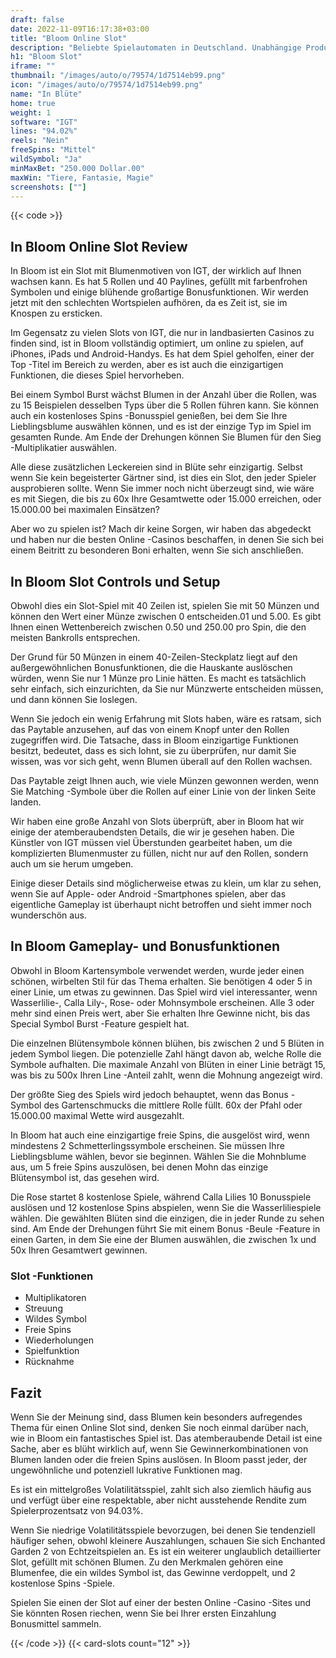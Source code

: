 ```yaml
---
draft: false
date: 2022-11-09T16:17:38+03:00
title: "Bloom Online Slot"
description: "Beliebte Spielautomaten in Deutschland. Unabhängige Produktbewertungen und exklusive Anmeldeangebote. Jetzt spielen!"
h1: "Bloom Slot"
iframe: ""
thumbnail: "/images/auto/o/79574/1d7514eb99.png"
icon: "/images/auto/o/79574/1d7514eb99.png"
name: "In Blüte"
home: true
weight: 1
software: "IGT"
lines: "94.02%"
reels: "Nein"
freeSpins: "Mittel"
wildSymbol: "Ja"
minMaxBet: "250.000 Dollar.00"
maxWin: "Tiere, Fantasie, Magie"
screenshots: [""]
---
```


{{< code >}}<h2>In Bloom Online Slot Review</h2><p>In Bloom ist ein Slot mit Blumenmotiven von IGT, der wirklich auf Ihnen wachsen kann. Es hat 5 Rollen und 40 Paylines, gefüllt mit farbenfrohen Symbolen und einige blühende großartige Bonusfunktionen. Wir werden jetzt mit den schlechten Wortspielen aufhören, da es Zeit ist, sie im Knospen zu ersticken.</p><p>Im Gegensatz zu vielen Slots von IGT, die nur in landbasierten Casinos zu finden sind, ist in Bloom vollständig optimiert, um online zu spielen, auf iPhones, iPads und Android-Handys. Es hat dem Spiel geholfen, einer der Top -Titel im Bereich zu werden, aber es ist auch die einzigartigen Funktionen, die dieses Spiel hervorheben.</p><p>Bei einem Symbol Burst wächst Blumen in der Anzahl über die Rollen, was zu 15 Beispielen desselben Typs über die 5 Rollen führen kann. Sie können auch ein kostenloses Spins -Bonusspiel genießen, bei dem Sie Ihre Lieblingsblume auswählen können, und es ist der einzige Typ im Spiel im gesamten Runde. Am Ende der Drehungen können Sie Blumen für den Sieg -Multiplikatier auswählen.</p><p>Alle diese zusätzlichen Leckereien sind in Blüte sehr einzigartig. Selbst wenn Sie kein begeisterter Gärtner sind, ist dies ein Slot, den jeder Spieler ausprobieren sollte. Wenn Sie immer noch nicht überzeugt sind, wie wäre es mit Siegen, die bis zu 60x Ihre Gesamtwette oder 15.000 erreichen, oder 15.000.00 bei maximalen Einsätzen?</p><p>Aber wo zu spielen ist? Mach dir keine Sorgen, wir haben das abgedeckt und haben nur die besten Online -Casinos beschaffen, in denen Sie sich bei einem Beitritt zu besonderen Boni erhalten, wenn Sie sich anschließen.</p><h2>In Bloom Slot Controls und Setup</h2><p>Obwohl dies ein Slot-Spiel mit 40 Zeilen ist, spielen Sie mit 50 Münzen und können den Wert einer Münze zwischen 0 entscheiden.01 und 5.00. Es gibt Ihnen einen Wettenbereich zwischen 0.50 und 250.00 pro Spin, die den meisten Bankrolls entsprechen.</p><p>Der Grund für 50 Münzen in einem 40-Zeilen-Steckplatz liegt auf den außergewöhnlichen Bonusfunktionen, die die Hauskante auslöschen würden, wenn Sie nur 1 Münze pro Linie hätten. Es macht es tatsächlich sehr einfach, sich einzurichten, da Sie nur Münzwerte entscheiden müssen, und dann können Sie loslegen.</p><p>Wenn Sie jedoch ein wenig Erfahrung mit Slots haben, wäre es ratsam, sich das Paytable anzusehen, auf das von einem Knopf unter den Rollen zugegriffen wird. Die Tatsache, dass in Bloom einzigartige Funktionen besitzt, bedeutet, dass es sich lohnt, sie zu überprüfen, nur damit Sie wissen, was vor sich geht, wenn Blumen überall auf den Rollen wachsen.</p><p>Das Paytable zeigt Ihnen auch, wie viele Münzen gewonnen werden, wenn Sie Matching -Symbole über die Rollen auf einer Linie von der linken Seite landen.</p><p>Wir haben eine große Anzahl von Slots überprüft, aber in Bloom hat wir einige der atemberaubendsten Details, die wir je gesehen haben. Die Künstler von IGT müssen viel Überstunden gearbeitet haben, um die komplizierten Blumenmuster zu füllen, nicht nur auf den Rollen, sondern auch um sie herum umgeben.</p><p>Einige dieser Details sind möglicherweise etwas zu klein, um klar zu sehen, wenn Sie auf Apple- oder Android -Smartphones spielen, aber das eigentliche Gameplay ist überhaupt nicht betroffen und sieht immer noch wunderschön aus.</p><h2>In Bloom Gameplay- und Bonusfunktionen</h2><p>Obwohl in Bloom Kartensymbole verwendet werden, wurde jeder einen schönen, wirbelten Stil für das Thema erhalten. Sie benötigen 4 oder 5 in einer Linie, um etwas zu gewinnen. Das Spiel wird viel interessanter, wenn Wasserlilie-, Calla Lily-, Rose- oder Mohnsymbole erscheinen. Alle 3 oder mehr sind einen Preis wert, aber Sie erhalten Ihre Gewinne nicht, bis das Special Symbol Burst -Feature gespielt hat.</p><p>Die einzelnen Blütensymbole können blühen, bis zwischen 2 und 5 Blüten in jedem Symbol liegen. Die potenzielle Zahl hängt davon ab, welche Rolle die Symbole aufhalten. Die maximale Anzahl von Blüten in einer Linie beträgt 15, was bis zu 500x Ihren Line -Anteil zahlt, wenn die Mohnung angezeigt wird.</p><p>Der größte Sieg des Spiels wird jedoch behauptet, wenn das Bonus -Symbol des Gartenschmucks die mittlere Rolle füllt. 60x der Pfahl oder 15.000.00 maximal Wette wird ausgezahlt.</p><p>In Bloom hat auch eine einzigartige freie Spins, die ausgelöst wird, wenn mindestens 2 Schmetterlingssymbole erscheinen. Sie müssen Ihre Lieblingsblume wählen, bevor sie beginnen. Wählen Sie die Mohnblume aus, um 5 freie Spins auszulösen, bei denen Mohn das einzige Blütensymbol ist, das gesehen wird.</p><p>Die Rose startet 8 kostenlose Spiele, während Calla Lilies 10 Bonusspiele auslösen und 12 kostenlose Spins abspielen, wenn Sie die Wasserliliespiele wählen. Die gewählten Blüten sind die einzigen, die in jeder Runde zu sehen sind. Am Ende der Drehungen führt Sie mit einem Bonus -Beule -Feature in einen Garten, in dem Sie eine der Blumen auswählen, die zwischen 1x und 50x Ihren Gesamtwert gewinnen.</p><h3>
Slot -Funktionen</h3><ul>
<li></span>
Multiplikatoren</li>
<li></span>
Streuung</li>
<li></span>
Wildes Symbol</li>
<li></span>
Freie Spins</li>
<li></span>
Wiederholungen</li>
<li></span>
Spielfunktion</li>
<li></span>
Rücknahme</li></ul><h2>Fazit</h2><p>Wenn Sie der Meinung sind, dass Blumen kein besonders aufregendes Thema für einen Online Slot sind, denken Sie noch einmal darüber nach, wie in Bloom ein fantastisches Spiel ist. Das atemberaubende Detail ist eine Sache, aber es blüht wirklich auf, wenn Sie Gewinnerkombinationen von Blumen landen oder die freien Spins auslösen. In Bloom passt jeder, der ungewöhnliche und potenziell lukrative Funktionen mag.</p><p>Es ist ein mittelgroßes Volatilitätsspiel, zahlt sich also ziemlich häufig aus und verfügt über eine respektable, aber nicht ausstehende Rendite zum Spielerprozentsatz von 94.03%.</p><p>Wenn Sie niedrige Volatilitätsspiele bevorzugen, bei denen Sie tendenziell häufiger sehen, obwohl kleinere Auszahlungen, schauen Sie sich Enchanted Garden 2 von Echtzeitspielen an. Es ist ein weiterer unglaublich detaillierter Slot, gefüllt mit schönen Blumen. Zu den Merkmalen gehören eine Blumenfee, die ein wildes Symbol ist, das Gewinne verdoppelt, und 2 kostenlose Spins -Spiele.</p><p>Spielen Sie einen der Slot auf einer der besten Online -Casino -Sites und Sie könnten Rosen riechen, wenn Sie bei Ihrer ersten Einzahlung Bonusmittel sammeln.</p>{{< /code >}}
 {{< card-slots count="12" >}}